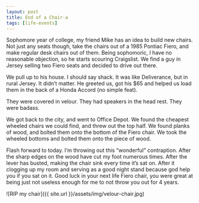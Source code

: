 ```yaml
---
layout: post
title: End of a Chair-a
tags: [life-events]
---
```


Sophomore year of college, my friend Mike has an idea to build new chairs. Not just any seats though, take the chairs out of a 1985 Pontiac Fiero, and make regular desk chairs out of them. Being sophomoric, I have no reasonable objection, so he starts scouring Craigslist. We find a guy in Jersey selling two Fiero seats and decided to drive out there.

We pull up to his house. I should say shack. It was like Deliverance, but in rural Jersey. It didn’t matter. He greeted us, got his $65 and helped us load them in the back of a Honda Accord (no simple feat).

They were covered in velour. They had speakers in the head rest. They were badass.

We got back to the city, and went to Office Depot. We found the cheapest wheeled chairs we could find, and threw out the top half. We found planks of wood, and bolted them onto the bottom of the Fiero chair. We took the wheeled bottoms and bolted them onto the piece of wood.

Flash forward to today. I’m throwing out this “wonderful” contraption. After the sharp edges on the wood have cut my foot numerous times. After the lever has busted, making the chair sink every time it’s sat on. After it clogging up my room and serving as a good night stand because god help you if you sat on it. Good luck in your next life Fiero chair, you were great at being just not useless enough for me to not throw you out for 4 years.

![RIP my chair]({{ site.url }}/assets/img/velour-chair.jpg)